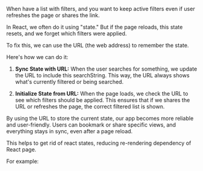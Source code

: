 When have a list with filters, and you want to keep active filters even if user refreshes the page or shares the link.

In React, we often do it using "state." But if the page reloads, this state resets, and we forget which filters were applied.

To fix this, we can use the URL (the web address) to remember the state.

Here's how we can do it:

1. **Sync State with URL:** When the user searches for something, we update the URL to include this searchString. This way, the URL always shows what's currently filtered or being searched.

2. **Initialize State from URL:** When the page loads, we check the URL to see which filters should be applied. This ensures that if we shares the URL or refreshes the page, the correct filtered list is shown.

By using the URL to store the current state, our app becomes more reliable and user-friendly. Users can bookmark or share specific views, and everything stays in sync, even after a page reload.

This helps to get rid of react states, reducing re-rendering dependency of React page. 

For example: 

